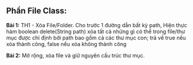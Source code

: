 ## Phần File Class:
**Bài 1:** TH1 - Xóa File/Folder. Cho trước 1 đường dẫn bất kỳ path,  Hiện thực hàm boolean delete(String path) xóa tất cả những gì có thể trong file/thư mục được chỉ định bởi path bao gồm cả các thư mục con; trả về true nếu xóa thành công, false nếu xóa không thành công

**Bài 2:** Mở rộng, xòa file và giữ nguyên cấu trúc thư mục.